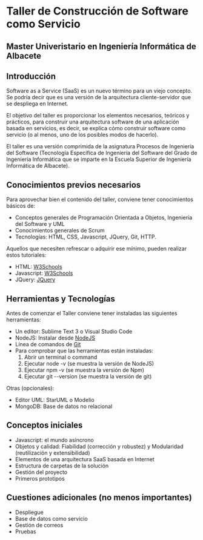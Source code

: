 # Taller de Construcción de Software como Servicio
## Master Univeristario en Ingeniería Informática de Albacete

## Introducción

Software as a Service (SaaS) es un nuevo término para un viejo concepto. Se podría decir que es una versión de la arquitectura cliente-servidor que se despliega en Internet.

El objetivo del taller es proporcionar los elementos necesarios, teóricos y prácticos, para construir una arquitectura software de una aplicación basada en servicios, es decir, se explica cómo construir software como servicio (o al menos, uno de los posibles modos de hacerlo).

El taller es una versión comprimida de la asignatura Procesos de Ingeniería del Software (Tecnología Específica de Ingeniería del Software del Grado de Ingeniería Informática que se imparte en la Escuela Superior de Ingeniería Informática de Albacete).

## Conocimientos previos necesarios

Para aprovechar bien el contenido del taller, conviene tener conocimientos básicos de:
- Conceptos generales de Programación Orientada a Objetos, Ingeniería del Software y UML
- Conocimientos generales de Scrum
- Tecnologías: HTML, CSS, Javascript, JQuery, Git, HTTP.

Aquellos que necesiten refrescar o adquirir ese mínimo, pueden realizar estos tutoriales:
- HTML: [W3Schools](https://www.w3schools.com/html/)
- Javascript: [W3Schools](https://www.w3schools.com/js/default.asp)
- JQuery: [JQuery](https://www.w3schools.com/jquery/default.asp)

## Herramientas y Tecnologías

Antes de comenzar el Taller conviene tener instaladas las siguientes herramientas:
- Un editor: Sublime Text 3 o Visual Studio Code
- NodeJS: Instalar desde [NodeJS](https://nodejs.org/en/)
- Línea de comandos de [Git](https://git-scm.com/downloads) 
- Para comprobar que las herramientas están instaladas:
    1. Abrir un terminal o command
    2. Ejecutar node -v (se muestra la versión de NodeJS)
    3. Ejecutar npm -v (se muestra la versión de Npm)
    4. Ejecutar git --version (se muestra la versión de git)
    

Otras (opcionales):
- Editor UML: StarUML o Modelio
- MongoDB: Base de datos no relacional

<!-- Zona de código: [Zona](https://docs.google.com/document/d/17jN8KI-nJazHFzUrsNDOezk__WGZqSH48pJWJzXIFh0/edit?usp=sharing)
-->
## Conceptos iniciales

- Javascript: el mundo asíncrono
- Objetos y calidad: Fiabilidad (corrección y robustez) y Modularidad (reutilización y extensibilidad)
- Elementos de una arquitectura SaaS basada en Internet
- Estructura de carpetas de la solución
- Gestión del proyecto
- Primeros prototipos

## Cuestiones adicionales (no menos importantes)

- Despliegue
- Base de datos como servicio
- Gestión de correos
- Pruebas



